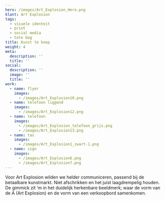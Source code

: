 ```yaml
---
hero: /images/Art_Explosion_Hero.png
klant: Art Explosion
tags:
  - visuele identeit
  - print
  - social media
  - tote bag
title: Kunst te koop
weight: 4
meta:
  description: ''
  title: ''
social:
  description: ''
  image: ''
  title: ''
work:
  - name: flyer
    images:
      - /images/Art_Explosion10.png
  - name: telefoon liggend
    images:
      - /images/Art_Explosion12.png
  - name: telefoon
    images:
      - /images/Art_Explosion_telefoon_grijs.png
      - /images/Art_Explosion13.png
  - name: tas
    images:
      - /images/Art_Explosion1_zwart-1.png
  - name: sign
    images:
      - /images/Art_Explosion6.png
      - /images/Art_Explosion7.png
---
```

Voor Art Explosion wilden we helder communiceren, passend bij de betaalbare kunstmarkt. Niet afschrikken en het juist laagdrempelig houden. De gimmick zit ‘m in het duidelijk herkenbare beeldmerk; waar de vorm van de A (Art Explosion) en de vorm van een verkoopbord samenkomen.